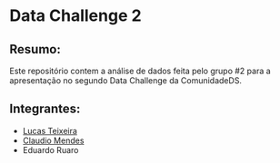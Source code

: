 # Data Challenge 2

## Resumo:
  Este repositório contem a análise de dados feita pelo grupo #2 para a apresentação no segundo Data Challenge da ComunidadeDS.

## Integrantes:
  - <a href="https://github.com/luc457x">Lucas Teixeira</a>
  - <a href=https://github.com/cmds1914>Claudio Mendes<a>
  - Eduardo Ruaro
